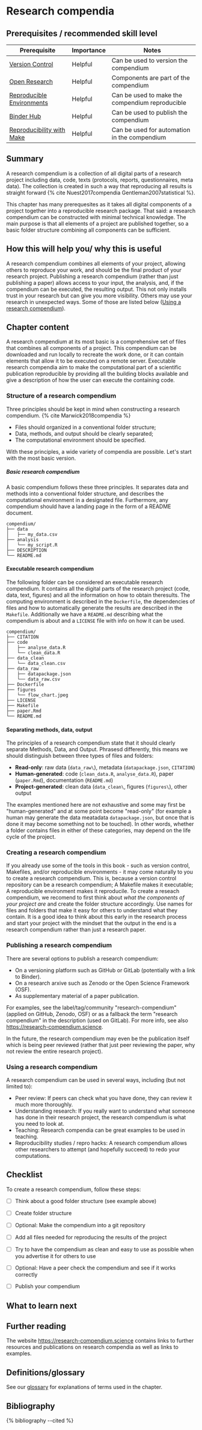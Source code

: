 # Research compendia

## Prerequisites / recommended skill level

| Prerequisite | Importance | Notes |
| -------------|----------|------|
| [Version Control](/version_control/version_control) | Helpful | Can be used to version the compendium| 
| [Open Research](/open_research/open_research)       | Helpful | Components are part of the compendium |
| [Reproducible Environments](reproducible_environments/reproducible_environments) | Helpful | Can be used to make the compendium reproducible |
| [Binder Hub](binderhub/binderhub) | Helpful | Can be used to publish the compendium |
| [Reproducibility with Make](make/make) | Helpful | Can be used for automation in the compendium |

## Summary

A research compendium is a collection of all digital parts of a research project including data, code, texts (protocols, reports, questionnaires, meta data).
The collection is created in such a way that reproducing all results is straight forward {% cite Nuest2017compendia Gentleman2007statistical %}.

This chapter has many prerequesites as it takes all digital components of a project together into a reproducible research package.
That said: a research compendium can be constructed with minimal technical knowledge.
The main purpose is that all elements of a project are published together, so a basic folder structure combining all components can be sufficient.

<!--- TODO: add image of package with code, text, graphs, questionnaires, ... -->

## How this will help you/ why this is useful

A research compendium combines all elements of your project, allowing others to reproduce your work, and should be the final product of your research project.
Publishing a research compendium (rather than just publishing a paper) allows access to your input, the analysis, and, if the compendium can be executed, the resulting output.
This not only installs trust in your research but can give you more visibility.
Others may use your research in unexpected ways.
Some of those are listed below ([Using a research compendium](#Using_a_research_compendium)).


## Chapter content

A research compendium at its most basic is a comprehensive set of files that combines all components of a project.
This compendium can be downloaded and run locally to recreate the work done, or it can contain elements that allow it to be executed on a remote server.
Executable research compendia aim to make the computational part of a scientific publication reproducible by providing all the building blocks available and give a description of how the user can execute the containing code.


### Structure of a research compendium

Three principles should be kept in mind when constructing a research compendium. {% cite Marwick2018compendia %}

- Files should organized in a conventional folder structure;
- Data, methods, and output should be clearly separated;
- The computational environment should be specified.

With these principles, a wide variety of compendia are possible.
Let's start with the most basic version.


##### Basic research compendium

A basic compendium follows these three principles.
It separates data and methods into a conventional folder structure, and describes the computational environment in a designated file.
Furthermore, any compendium should have a landing page in the form of a README document.

```text
compendium/
├── data
│   ├── my_data.csv
├── analysis
│   └── my_script.R
├── DESCRIPTION
└── README.md
```

#### Executable research compendium

The following folder can be considered an executable research compendium. 
It contains all the digital parts of the research project (code, data, text, figures) and all the information on how to obtain theresults. 
The computing environment is described in the `Dockerfile`, the dependencies of files and how to automatically generate the results are described in the `Makefile`.
Additionally we have a `README.md` describing what the compendium is about and a `LICENSE` file with info on how it can be used.

```text
compendium/
├── CITATION
├── code
│   ├── analyse_data.R
│   └── clean_data.R
├── data_clean
│   └── data_clean.csv
├── data_raw
│   ├── datapackage.json
│   └── data_raw.csv
├── Dockerfile
├── figures
│   └── flow_chart.jpeg
├── LICENSE
├── Makefile
├── paper.Rmd
└── README.md
```

#### Separating methods, data, output

The principles of a research compendium state that it should clearly separate Methods, Data, and Output.
Phrasesd differently, this means we should distinguish between three types of files and folders:

- **Read-only**: raw data (`data_raw\`), metadata (`datapackage.json`, `CITATION`)
- **Human-generated**: code (`clean_data.R`, `analyse_data.R`), paper (`paper.Rmd`), documentation (`README.md`)
- **Project-generated**: clean data (`data_clean\`, figures (`figures\`), other output

The examples mentioned here are not exhaustive and some may first be "human-generated" and at some point become "read-only" (for example a human may generate the data meatadata `datapackage.json`, but once that is done it may become something not to be touched).
In other words, whether a folder contains files in either of these categories, may depend on the life cycle of the project.


### Creating a research compendium

If you already use some of the tools in this book - such as version control, Makefiles, and/or reproducible environments - it may come naturally to you to create a research compendium. 
This is, because a version control repository can be a research compendium; A Makefile makes it executable; A reproducible environment makes it reproducile.
To create a reseach compendium, we recomend to first think about *what the components of your project are* and create the folder structure accordingly. 
Use names for files and folders that make it easy for others to understand what they contain.
It is a good idea to think about this early in the research process and start your project with the mindset that the output in the end is a research compendium rather than just a research paper.


### Publishing a research compendium

There are several options to publish a research compendium:

- On a versioning platform such as GitHub or GitLab (potentially with a link to Binder).
- On a research arxive such as Zenodo or the Open Science Framework (OSF).
- As supplementary material of a paper publication.

For examples, see the label/tag/community "research-compendium" (applied on GitHub, Zenodo, OSF) or as a fallback the term "research compendium" in the description (used on GitLab). For more info, see also https://research-compendium.science.

In the future, the research compendium may even be the publication itself which is being peer reviewed (rather that just peer reviewing the paper, why not review the entire research project).


### Using a research compendium

A research compendium can be used in several ways, including (but not limited to):

- Peer review: If peers can check what you have done, they can review it much more thoroughly.
- Understanding research: If you really want to understand what someone has done in their research project, the research compendium is what you need to look at.
- Teaching: Research compendia can be great examples to be used in teaching.
- Reproducibility studies / repro hacks: A research compendium allows other researchers to attempt (and hopefully succeed) to redo your computations.


## Checklist

To create a research compendium, follow these steps:

- [ ] Think about a good folder structure (see example above)
- [ ] Create folder structure
- [ ] Optional: Make the compendium into a git repository
- [ ] Add all files needed for reproducing the results of the project
- [ ] Try to have the compendium as clean and easy to use as possible when you advertise it for others to use
- [ ] Optional: Have a peer check the compendium and see if it works correctly
- [ ] Publish your compendium


## What to learn next

<!--- TODO: recommended next chapters that are a good next step up -->

## Further reading

The website https://research-compendium.science contains links to further resources and publications on research compendia as well as links to examples.

<!---
> top 3/5 resources to read on this topic (if they weren't licensed so we could include them above already) at the top, maybe in their own box/in bold.
> less relevant/favourite resources in case someone wants to dig into this in detail
-->


## Definitions/glossary

See our [glossary](glossary/glossary) for explanations of terms used in the chapter.


## Bibliography

{% bibliography --cited %}

